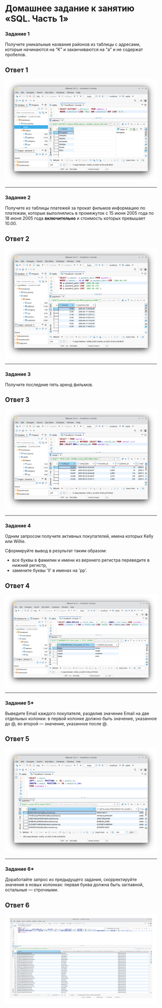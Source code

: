 # Домашнее задание к занятию «SQL. Часть 1»


### Задание 1

Получите уникальные названия районов из таблицы с адресами, которые начинаются на “K” и заканчиваются на “a” и не содержат пробелов.

## Ответ 1

![Скриншот-1](https://github.com/EscEller/netology-homework/blob/main/sdbsql-03/content/1.png)

---

### Задание 2

Получите из таблицы платежей за прокат фильмов информацию по платежам, которые выполнялись в промежуток с 15 июня 2005 года по 18 июня 2005 года **включительно** и стоимость которых превышает 10.00.

## Ответ 2

![Скриншот-2](https://github.com/EscEller/netology-homework/blob/main/sdbsql-03/content/2.png)

---

### Задание 3

Получите последние пять аренд фильмов.

## Ответ 3

![Скриншот-3](https://github.com/EscEller/netology-homework/blob/main/sdbsql-03/content/3.png)

---

### Задание 4

Одним запросом получите активных покупателей, имена которых Kelly или Willie.

Сформируйте вывод в результат таким образом:
- все буквы в фамилии и имени из верхнего регистра переведите в нижний регистр,
- замените буквы 'll' в именах на 'pp'.

## Ответ 4

![Скриншот-4](https://github.com/EscEller/netology-homework/blob/main/sdbsql-03/content/4.png)

---

### Задание 5*

Выведите Email каждого покупателя, разделив значение Email на две отдельных колонки: в первой колонке должно быть значение, указанное до @, во второй — значение, указанное после @.

## Ответ 5

![Скриншот-5](https://github.com/EscEller/netology-homework/blob/main/sdbsql-03/content/5.png)

---

### Задание 6*

Доработайте запрос из предыдущего задания, скорректируйте значения в новых колонках: первая буква должна быть заглавной, остальные — строчными.

## Ответ 6

![Скриншот-6](https://github.com/EscEller/netology-homework/blob/main/sdbsql-03/content/6.png)
